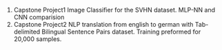 1. Capstone Project1 Image Classifier for the SVHN dataset. MLP-NN and CNN comparision
2. Capstone Project2 NLP translation from english to german with Tab-delimited Bilingual Sentence Pairs dataset. Training preformed for 20,000 samples.
